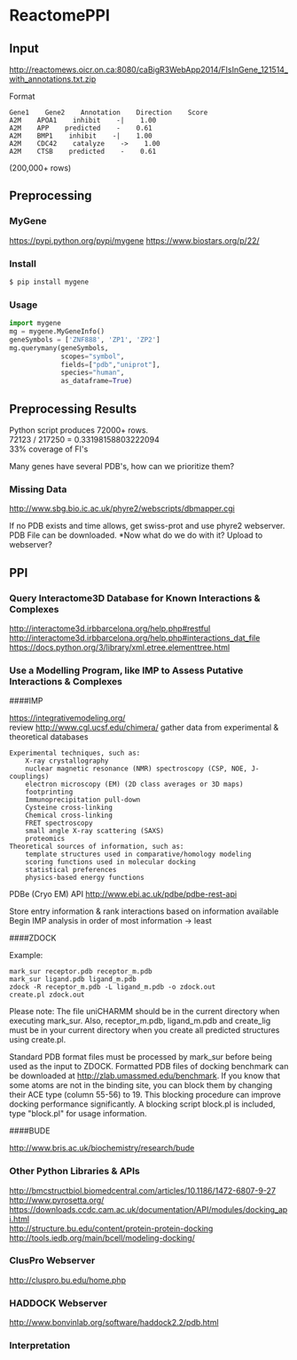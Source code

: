 # ReactomePPI

## Input

http://reactomews.oicr.on.ca:8080/caBigR3WebApp2014/FIsInGene_121514_with_annotations.txt.zip

Format
```
Gene1    Gene2    Annotation    Direction    Score
A2M    APOA1    inhibit    -|    1.00
A2M    APP    predicted    -    0.61
A2M    BMP1    inhibit    -|    1.00
A2M    CDC42    catalyze    ->    1.00
A2M    CTSB    predicted    -    0.61
```

(200,000+ rows)

## Preprocessing

### MyGene

https://pypi.python.org/pypi/mygene
https://www.biostars.org/p/22/

### Install

```bash
$ pip install mygene
```

### Usage

```python
import mygene
mg = mygene.MyGeneInfo()
geneSymbols = ['ZNF888', 'ZP1', 'ZP2']
mg.querymany(geneSymbols,
             scopes="symbol",
             fields=["pdb","uniprot"],
             species="human",
             as_dataframe=True)
```

## Preprocessing Results

Python script produces 72000+ rows.  
72123 / 217250 = 0.33198158803222094  
33% coverage of FI's

Many genes have several PDB's, how can we prioritize them?

### Missing Data

http://www.sbg.bio.ic.ac.uk/phyre2/webscripts/dbmapper.cgi

If no PDB exists and time allows, get swiss-prot and use phyre2 webserver. PDB File can be downloaded. *Now what do we do with it? Upload to webserver?

## PPI

### Query Interactome3D Database for Known Interactions & Complexes

http://interactome3d.irbbarcelona.org/help.php#restful  
http://interactome3d.irbbarcelona.org/help.php#interactions_dat_file  
https://docs.python.org/3/library/xml.etree.elementtree.html  

### Use a Modelling Program, like IMP to Assess Putative Interactions & Complexes


####IMP

https://integrativemodeling.org/  
review http://www.cgl.ucsf.edu/chimera/
gather data from experimental & theoretical databases

    Experimental techniques, such as:
        X-ray crystallography
        nuclear magnetic resonance (NMR) spectroscopy (CSP, NOE, J-couplings)
        electron microscopy (EM) (2D class averages or 3D maps)
        footprinting
        Immunoprecipitation pull-down
        Cysteine cross-linking
        Chemical cross-linking
        FRET spectroscopy
        small angle X-ray scattering (SAXS)
        proteomics
    Theoretical sources of information, such as:
        template structures used in comparative/homology modeling
        scoring functions used in molecular docking
        statistical preferences
        physics-based energy functions

PDBe (Cryo EM) API
http://www.ebi.ac.uk/pdbe/pdbe-rest-api

Store entry information & rank interactions based on information available
Begin IMP analysis in order of most information -> least


####ZDOCK

Example:  

```
mark_sur receptor.pdb receptor_m.pdb  
mark_sur ligand.pdb ligand_m.pdb  
zdock -R receptor_m.pdb -L ligand_m.pdb -o zdock.out  
create.pl zdock.out  
```

Please note: The file uniCHARMM should be in the current directory when
executing mark_sur. Also, receptor_m.pdb, ligand_m.pdb and create_lig must
be in your current directory when you create all predicted structures
using create.pl.

Standard PDB format files must be processed by mark_sur before being used as
the input to ZDOCK. Formatted PDB files of docking benchmark can be downloaded
at http://zlab.umassmed.edu/benchmark. If you know that some atoms
are not in the binding site, you can block them by changing their ACE type
(column 55-56) to 19. This blocking procedure can improve docking
performance significantly. A blocking script block.pl is included, type
"block.pl" for usage information.

####BUDE

http://www.bris.ac.uk/biochemistry/research/bude

### Other Python Libraries & APIs

http://bmcstructbiol.biomedcentral.com/articles/10.1186/1472-6807-9-27  
http://www.pyrosetta.org/  
https://downloads.ccdc.cam.ac.uk/documentation/API/modules/docking_api.html  
http://structure.bu.edu/content/protein-protein-docking  
http://tools.iedb.org/main/bcell/modeling-docking/

### ClusPro Webserver
http://cluspro.bu.edu/home.php

### HADDOCK Webserver
http://www.bonvinlab.org/software/haddock2.2/pdb.html

### Interpretation
